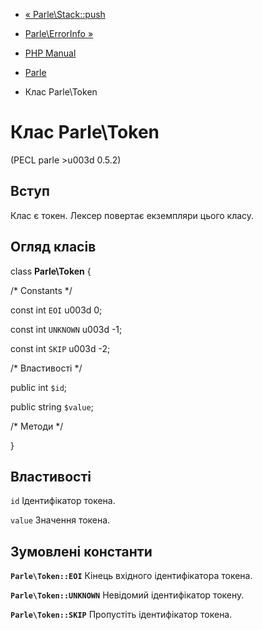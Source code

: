 - [« Parle\Stack::push](parle-stack.push.md)
- [Parle\ErrorInfo »](class.parle-errorinfo.md)

- [PHP Manual](index.md)
- [Parle](book.parle.md)
- Клас Parle\Token

# Клас Parle\Token

(PECL parle \>u003d 0.5.2)

## Вступ

Клас є токен. Лексер повертає екземпляри цього класу.

## Огляд класів

class **Parle\Token** {

/\* Constants \*/

const int `EOI` u003d 0;

const int `UNKNOWN` u003d -1;

const int `SKIP` u003d -2;

/\* Властивості \*/

public int `$id`;

public string `$value`;

/\* Методи \*/

}

## Властивості

`id`
Ідентифікатор токена.

`value`
Значення токена.

## Зумовлені константи

**`Parle\Token::EOI`**
Кінець вхідного ідентифікатора токена.

**`Parle\Token::UNKNOWN`**
Невідомий ідентифікатор токену.

**`Parle\Token::SKIP`**
Пропустіть ідентифікатор токена.

